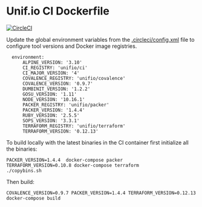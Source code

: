 # Unif.io CI Dockerfile
[![CircleCI](https://circleci.com/gh/unifio/dockerfile-ci.svg?style=svg)](https://circleci.com/gh/unifio/dockerfile-ci)

Update the global environment variables from the [.circleci/config.xml](./.circleci/config.xml) file to configure tool versions and Docker image registries.

```
  environment:
      ALPINE_VERSION: '3.10'
      CI_REGISTRY: 'unifio/ci'
      CI_MAJOR_VERSION: '4'
      COVALENCE_REGISTRY: 'unifio/covalence'
      COVALENCE_VERSION: '0.9.7'
      DUMBINIT_VERSION: '1.2.2'
      GOSU_VERSION: '1.11'
      NODE_VERSION: '10.16.1'
      PACKER_REGISTRY: 'unifio/packer'
      PACKER_VERSION: '1.4.4'
      RUBY_VERSION: '2.5.5'
      SOPS_VERSION: '3.3.1'
      TERRAFORM_REGISTRY: 'unifio/terraform'
      TERRAFORM_VERSION: '0.12.13'
```

To build locally with the latest binaries in the CI container first initialize all the binaries:

```
PACKER_VERSION=1.4.4  docker-compose packer
TERRAFORM_VERSION=0.10.8 docker-compose terraform
./copybins.sh
```
Then build:

```
COVALENCE_VERSION=0.9.7 PACKER_VERSION=1.4.4 TERRAFORM_VERSION=0.12.13 docker-compose build
```
